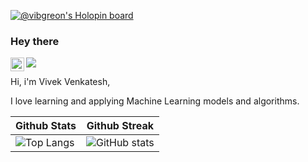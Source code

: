 [![@vibgreon's Holopin board](https://holopin.io/api/user/board?user=vibgreon)](https://holopin.io/@vibgreon)
<!--
**vibgreon/vibgreon** is a ✨ _special_ ✨ repository because its `README.md` (this file) appears on your GitHub profile.

Here are some ideas to get you started:

- 🔭 I’m currently working on ...
- 🌱 I’m currently learning ...
- 👯 I’m looking to collaborate on ...
- 🤔 I’m looking for help with ...
- 💬 Ask me about ...
- 📫 How to reach me: ...
- 😄 Pronouns: ...
- ⚡ Fun fact: ...
-->

### Hey there 

<a href="https://www.linkedin.com/in/anwesan-de-66913a1ab/">
  <img align="left" alt="Anwesan's LinkedIN" width="22px" src="https://raw.githubusercontent.com/peterthehan/peterthehan/master/assets/linkedin.svg" />
</a>

![](https://visitor-badge.glitch.me/badge?page_id=vibgreon.vibgreon)


Hi, i'm Vivek Venkatesh, 

I love learning and applying Machine Learning models and algorithms.


<!--
**languages and tools:**  


<code><img height="20" src="https://raw.githubusercontent.com/github/explore/80688e429a7d4ef2fca1e82350fe8e3517d3494d/topics/python/python.png"></code>
<code><img height="20" src="https://raw.githubusercontent.com/github/explore/80688e429a7d4ef2fca1e82350fe8e3517d3494d/topics/git/git.png"></code>
-->




| Github Stats | Github Streak |
|--------------|---------------|
|![Top Langs](https://github-readme-stats.vercel.app/api/top-langs/?username=vibgreon) | ![GitHub stats](https://github-readme-stats.vercel.app/api?username=vibgreon&show_icons=true&theme=dark)  |
